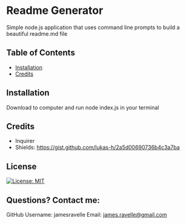 # Readme Generator 
Simple node.js application that uses command line prompts to build a beautiful readme.md file 

## Table of Contents
* [Installation](#installation) 
* [Credits](#credits) 

## Installation
Download to computer and run node index.js in your terminal

## Credits
- Inquirer 
- Shields: https://gist.github.com/lukas-h/2a5d00690736b4c3a7ba

## License
[![License: MIT](https://img.shields.io/badge/License-MIT-yellow.svg)](https://opensource.org/licenses/MIT)

## Questions? Contact me:
GitHub Username: jamesravelle
Email: james.ravelle@gmail.com
